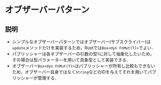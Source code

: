 # オブザーバーパターン

## 説明

- シンプルなオブザーバーパターンではオブザーバー(サブスクライバー)は`update`メソッドだけを実装するため，Rustでは`Box<dyn FnMut(T)>`でよい．
- パブリッシャーは各オブザーバーの引数の型`T`に対して抽象化したいため，その場合は型パラメータ―を用いて具象型として実装できる．
- オブザーバー`Box<dyn FnMut(T)>`はパブリッシャーが所有し比較もできないため，オブザーバー自身ではなく`String`などのIDを与えてそれを用いてパブリッシャーが管理する．
